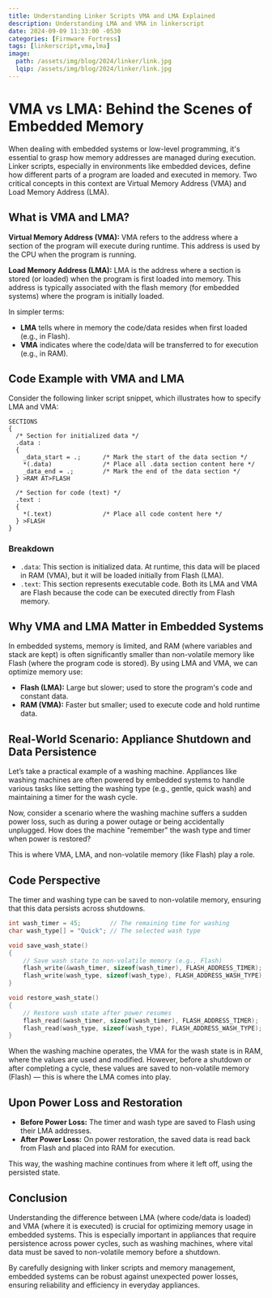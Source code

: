 ```yaml
---
title: Understanding Linker Scripts VMA and LMA Explained
description: Understanding LMA and VMA in linkerscript
date: 2024-09-09 11:33:00 -0530
categories: [Firmware Fortress]
tags: [linkerscript,vma,lma]
image:
  path: /assets/img/blog/2024/linker/link.jpg
  lqip: /assets/img/blog/2024/linker/link.jpg
---
```


# VMA vs LMA: Behind the Scenes of Embedded Memory

When dealing with embedded systems or low-level programming, it's essential to grasp how memory addresses are managed during execution. Linker scripts, especially in environments like embedded devices, define how different parts of a program are loaded and executed in memory. Two critical concepts in this context are Virtual Memory Address (VMA) and Load Memory Address (LMA).

## What is VMA and LMA?

**Virtual Memory Address (VMA):** VMA refers to the address where a section of the program will execute during runtime. This address is used by the CPU when the program is running.

**Load Memory Address (LMA):** LMA is the address where a section is stored (or loaded) when the program is first loaded into memory. This address is typically associated with the flash memory (for embedded systems) where the program is initially loaded.

In simpler terms:

* **LMA** tells where in memory the code/data resides when first loaded (e.g., in Flash).
* **VMA** indicates where the code/data will be transferred to for execution (e.g., in RAM).

## Code Example with VMA and LMA

Consider the following linker script snippet, which illustrates how to specify LMA and VMA:

```ld
SECTIONS
{
  /* Section for initialized data */
  .data :
  {
    _data_start = .;      /* Mark the start of the data section */
    *(.data)              /* Place all .data section content here */
    _data_end = .;        /* Mark the end of the data section */
  } >RAM AT>FLASH

  /* Section for code (text) */
  .text :
  {
    *(.text)              /* Place all code content here */
  } >FLASH
}
```

### Breakdown

* `.data`: This section is initialized data. At runtime, this data will be placed in RAM (VMA), but it will be loaded initially from Flash (LMA).
* `.text`: This section represents executable code. Both its LMA and VMA are Flash because the code can be executed directly from Flash memory.

## Why VMA and LMA Matter in Embedded Systems

In embedded systems, memory is limited, and RAM (where variables and stack are kept) is often significantly smaller than non-volatile memory like Flash (where the program code is stored). By using LMA and VMA, we can optimize memory use:

* **Flash (LMA):** Large but slower; used to store the program's code and constant data.
* **RAM (VMA):** Faster but smaller; used to execute code and hold runtime data.

## Real-World Scenario: Appliance Shutdown and Data Persistence

Let’s take a practical example of a washing machine. Appliances like washing machines are often powered by embedded systems to handle various tasks like setting the washing type (e.g., gentle, quick wash) and maintaining a timer for the wash cycle.

Now, consider a scenario where the washing machine suffers a sudden power loss, such as during a power outage or being accidentally unplugged. How does the machine "remember" the wash type and timer when power is restored?

This is where VMA, LMA, and non-volatile memory (like Flash) play a role.

## Code Perspective

The timer and washing type can be saved to non-volatile memory, ensuring that this data persists across shutdowns.

```c
int wash_timer = 45;        // The remaining time for washing
char wash_type[] = "Quick"; // The selected wash type

void save_wash_state() 
{
    // Save wash state to non-volatile memory (e.g., Flash)
    flash_write(&wash_timer, sizeof(wash_timer), FLASH_ADDRESS_TIMER);
    flash_write(wash_type, sizeof(wash_type), FLASH_ADDRESS_WASH_TYPE);
}

void restore_wash_state()
{
    // Restore wash state after power resumes
    flash_read(&wash_timer, sizeof(wash_timer), FLASH_ADDRESS_TIMER);
    flash_read(wash_type, sizeof(wash_type), FLASH_ADDRESS_WASH_TYPE);
}
```

When the washing machine operates, the VMA for the wash state is in RAM, where the values are used and modified. However, before a shutdown or after completing a cycle, these values are saved to non-volatile memory (Flash) — this is where the LMA comes into play.

## Upon Power Loss and Restoration

* **Before Power Loss:** The timer and wash type are saved to Flash using their LMA addresses.
* **After Power Loss:** On power restoration, the saved data is read back from Flash and placed into RAM for execution.

This way, the washing machine continues from where it left off, using the persisted state.

## Conclusion

Understanding the difference between LMA (where code/data is loaded) and VMA (where it is executed) is crucial for optimizing memory usage in embedded systems. This is especially important in appliances that require persistence across power cycles, such as washing machines, where vital data must be saved to non-volatile memory before a shutdown.

By carefully designing with linker scripts and memory management, embedded systems can be robust against unexpected power losses, ensuring reliability and efficiency in everyday appliances.
